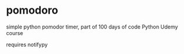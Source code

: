 # pomodoro
 simple python pomodor timer, part of 100 days of code Python Udemy course
 
 requires notifypy
